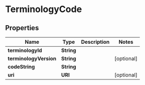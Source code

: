 

# TerminologyCode


## Properties

| Name | Type | Description | Notes |
|------------ | ------------- | ------------- | -------------|
|**terminologyId** | **String** |  |  |
|**terminologyVersion** | **String** |  |  [optional] |
|**codeString** | **String** |  |  |
|**uri** | **URI** |  |  [optional] |



